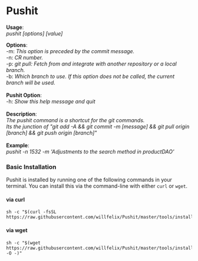 # Pushit

**Usage**:<br />
	*pushit [options] [value]*

**Options**:<br />
	-m: *This option is preceded by the commit message.*<br />
	-n: *CR number.*<br />
	-p: *git pull: Fetch from and integrate with another repository or a local branch.*<br />
	-b: *Which branch to use. If this option does not be called, the current branch will be used.*<br />
<br />
**Pushit Option**:<br />
	-h: *Show this help message and quit*<br />
<br />
**Description**:<br />
	*The pushit command is a shortcut for the git commands.*<br />
	*Its the junction of "git add -A && git commit -m [message] && git pull origin [branch] && git push origin [branch]"*<br />
<br />
**Example**:<br />
	*pushit -n 1532 -m 'Adjustments to the search method in productDAO'*<br />


### Basic Installation

Pushit is installed by running one of the following commands in your terminal. You can install this via the command-line with either `curl` or `wget`.

#### via curl

```shell
sh -c "$(curl -fsSL https://raw.githubusercontent.com/willfelix/Pushit/master/tools/install.sh)"
```

#### via wget

```shell
sh -c "$(wget https://raw.githubusercontent.com/willfelix/Pushit/master/tools/install.sh -O -)"

